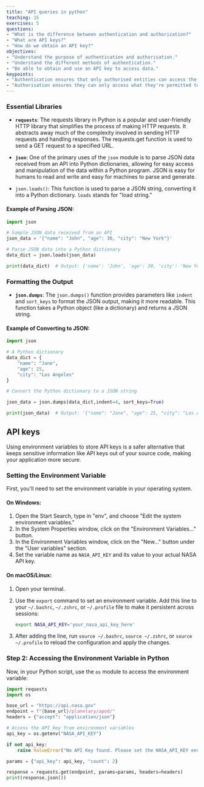 ```yaml
---
title: "API queries in python"
teaching: 15
exercises: 5
questions:
- "What is the difference between authentication and authorization?"
- "What are API keys?"
- "How do we obtain an API key?"
objectives:
- "Understand the purpose of authentication and authorisation."
- "Understand the different methods of authentication."
- "Be able to obtain and use an API key to access data."
keypoints:
- "Authentication ensures that only authorised entities can access the API."
- "Authorisation ensures they can only access what they're permitted to."
---
```



### Essential Libraries

- **`requests`**:
The requests library in Python is a popular and user-friendly HTTP library that simplifies the process of making HTTP requests. It abstracts away much of the complexity involved in sending HTTP requests and handling responses.
The requests.get function is used to send a GET request to a specified URL.

- **`json`**:
One of the primary uses of the `json` module is to parse JSON data received from an API into Python dictionaries, allowing for easy access and manipulation of the data within a Python program. JSON is easy for humans to read and write and easy for machines to parse and generate.

- `json.loads()`: This function is used to parse a JSON string, converting it into a Python dictionary. `loads` stands for "load string."

#### Example of Parsing JSON:

```python
import json

# Sample JSON data received from an API
json_data = '{"name": "John", "age": 30, "city": "New York"}'

# Parse JSON data into a Python dictionary
data_dict = json.loads(json_data)

print(data_dict)  # Output: {'name': 'John', 'age': 30, 'city': 'New York'}
```

### Formatting the Output

- **`json.dumps`**:
The `json.dumps()` function provides parameters like `indent` and `sort_keys` to format the JSON output, making it more readable. This function takes a Python object (like a dictionary) and returns a JSON string.


#### Example of Converting to JSON:

```python
import json

# A Python dictionary
data_dict = {
    "name": "Jane",
    "age": 25,
    "city": "Los Angeles"
}

# Convert the Python dictionary to a JSON string

json_data = json.dumps(data_dict,indent=4, sort_keys=True)

print(json_data)  # Output: '{"name": "Jane", "age": 25, "city": "Los Angeles"}'
```
## API keys

Using environment variables to store API keys is a safer alternative that keeps sensitive information like API keys out of your source code, making your application more secure. 

### Setting the Environment Variable

First, you'll need to set the environment variable in your operating system.

#### On Windows:

1. Open the Start Search, type in "env", and choose "Edit the system environment variables."
2. In the System Properties window, click on the "Environment Variables…" button.
3. In the Environment Variables window, click on the "New…" button under the "User variables" section.
4. Set the variable name as `NASA_API_KEY` and its value to your actual NASA API key.

#### On macOS/Linux:

1. Open your terminal.
2. Use the `export` command to set an environment variable. Add this line to your `~/.bashrc`, `~/.zshrc`, or `~/.profile` file to make it persistent across sessions:

   ```bash
   export NASA_API_KEY='your_nasa_api_key_here'
   ```

3. After adding the line, run `source ~/.bashrc`, `source ~/.zshrc`, or `source ~/.profile` to reload the configuration and apply the changes.

### Step 2: Accessing the Environment Variable in Python

Now, in your Python script, use the `os` module to access the environment variable:

```python
import requests
import os

base_url = "https://api.nasa.gov"
endpoint = f"{base_url}/planetary/apod/"
headers = {"accept": "application/json"}

# Access the API key from environment variables
api_key = os.getenv("NASA_API_KEY")

if not api_key:
    raise ValueError("No API Key found. Please set the NASA_API_KEY environment variable.")

params = {"api_key": api_key, "count": 2}

response = requests.get(endpoint, params=params, headers=headers)
print(response.json())
```

